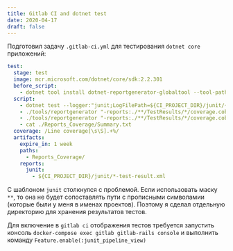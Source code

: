 ```yaml
---
title: Gitlab CI and dotnet test
date: 2020-04-17
draft: false
---
```


Подготовил задачу `.gitlab-ci.yml` для тестирования `dotnet core` приложений:

``` yaml
test:
  stage: test
  image: mcr.microsoft.com/dotnet/core/sdk:2.2.301
  before_script:
    - dotnet tool install dotnet-reportgenerator-globaltool --tool-path tools
  script:
    - dotnet test --logger:"junit;LogFilePath=${CI_PROJECT_DIR}/junit/{assembly}-test-result.xml;MethodFormat=Class;FailureBodyFormat=Verbose" --collect:"XPlat Code Coverage"
    - ./tools/reportgenerator "-reports:./**/TestResults/*/coverage.cobertura.xml" "-targetdir:Reports_Coverage" -reportTypes:TextSummary;
    - ./tools/reportgenerator "-reports:./**/TestResults/*/coverage.cobertura.xml" "-targetdir:Reports_Coverage" -reportTypes:Html;
    - cat ./Reports_Coverage/Summary.txt
  coverage: /Line coverage[\s\S].+%/
  artifacts:
    expire_in: 1 week
    paths:
      - Reports_Coverage/
    reports:
      junit:
        - ${CI_PROJECT_DIR}/junit/*-test-result.xml
```

С шаблоном `junit` столкнулся с проблемой. Если использовать маску `**`, то она не будет сопоставлять пути с прописными символамии (которые были у меня в именах проектов). Поэтому я сделал отдельную директорию для хранения результатов тестов.

Для включение в `gitlab ci` отображения тестов требуется запустить консоль 
`docker-compose exec gitlab gitlab-rails console` и выполнить команду `Feature.enable(:junit_pipeline_view)`
